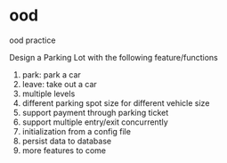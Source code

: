 # ood
ood practice

Design a Parking Lot with the following feature/functions
1. park: park a car
2. leave: take out a car
3. multiple levels
4. different parking spot size for different vehicle size
5. support payment through parking ticket
6. support multiple entry/exit concurrently
7. initialization from a config file
8. persist data to database 
9. more features to come
